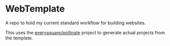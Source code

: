 # WebTemplate

A repo to hold my current standard workflow for building websites.

This uses the [everysquare/pollinate](https://github.com/everysquare/pollinate)
project to generate actual projects from the template.
